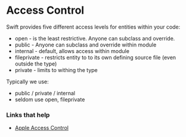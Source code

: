 # Access Control

Swift provides five different access levels for entities within your code:

 - open - is the least restrictive. Anyone can subclass and override.
 - public - Anyone can subclass and override within module
 - internal - default, allows access within module
 - fileprivate - restricts entity to to its own defining source file (even outside the type)
 - private - limits to withing the type

 Typically we use:
 - public / private / internal
 - seldom use open, fileprivate

### Links that help
* [Apple Access Control](https://docs.swift.org/swift-book/LanguageGuide/AccessControl.html)
